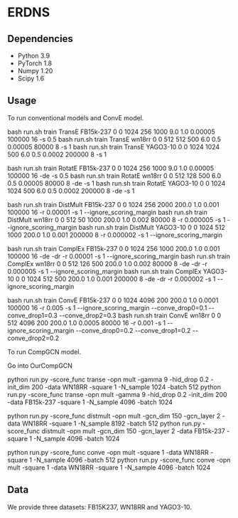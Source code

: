 # ERDNS
 

## Dependencies
* Python 3.9
* PyTorch 1.8
* Numpy 1.20
* Scipy 1.6



## Usage

To run conventional models and ConvE model.

bash run.sh train TransE FB15k-237 0 0 1024 256 1000 9.0 1.0 0.00005 100000 16 -s 0.5
bash run.sh train TransE wn18rr 0 0 512 512 500 6.0 0.5 0.00005 80000 8 -s 1
bash run.sh train TransE YAGO3-10 0 0 1024 1024 500 6.0 0.5 0.0002 200000 8 -s 1

bash run.sh train RotatE FB15k-237 0 0 1024 256 1000 9.0 1.0 0.00005 100000 16 -de -s 0.5
bash run.sh train RotatE wn18rr 0 0 512 128 500 6.0 0.5 0.00005 80000 8 -de -s 1
bash run.sh train RotatE YAGO3-10 0 0 1024 1024 500 6.0 0.5 0.0002 200000 8 -de -s 1

bash run.sh train DistMult FB15k-237 0 0 1024 256 2000 200.0 1.0 0.001 100000 16 -r 0.00001 -s 1 --ignore_scoring_margin
bash run.sh train DistMult wn18rr 0 0 512 50 1000 200.0 1.0 0.002 80000 8 -r 0.000005 -s 1 --ignore_scoring_margin
bash run.sh train DistMult YAGO3-10 0 0 1024 512 1000 200.0 1.0 0.001 200000 8 -r 0.000002 -s 1 --ignore_scoring_margin

bash run.sh train ComplEx FB15k-237 0 0 1024 256 1000 200.0 1.0 0.001 100000 16 -de -dr -r 0.00001 -s 1 --ignore_scoring_margin
bash run.sh train ComplEx wn18rr 0 0 512 126 500 200.0 1.0 0.002 80000 8 -de -dr -r 0.000005 -s 1 --ignore_scoring_margin
bash run.sh train ComplEx YAGO3-10 0 0 1024 512 500 200.0 1.0 0.001 200000 8 -de -dr -r 0.000002 -s 1 --ignore_scoring_margin

bash run.sh train ConvE FB15k-237 0 0 1024 4096 200 200.0 1.0 0.0001 100000 16 -r 0.005 -s 1  --ignore_scoring_margin --conve_drop0=0.1 --conve_drop1=0.3 --conve_drop2=0.3
bash run.sh train ConvE wn18rr 0 0 512 4096 200 200.0 1.0 0.0005 80000 16 -r 0.001 -s 1 --ignore_scoring_margin --conve_drop0=0.2 --conve_drop1=0.2 --conve_drop2=0.2


To run CompGCN model.

Go into OurCompGCN

python run.py -score_func transe -opn mult -gamma 9 -hid_drop 0.2 -init_dim 200 -data WN18RR -square 1 -N_sample 1024 -batch 512
python run.py -score_func transe -opn mult -gamma 9 -hid_drop 0.2 -init_dim 200 -data FB15k-237 -square 1 -N_sample 4096 -batch 1024

python run.py -score_func distmult -opn mult -gcn_dim 150 -gcn_layer 2 -data WN18RR -square 1 -N_sample 8192 -batch 512
python run.py -score_func distmult -opn mult -gcn_dim 150 -gcn_layer 2 -data FB15k-237 -square 1 -N_sample 4096 -batch 1024

python run.py -score_func conve -opn mult -square 1 -data WN18RR -square 1 -N_sample 4096 -batch 512
python run.py -score_func conve -opn mult -square 1 -data WN18RR -square 1 -N_sample 4096 -batch 1024

## Data
We provide three datasets: FB15K237, WN18RR and YAGO3-10.

